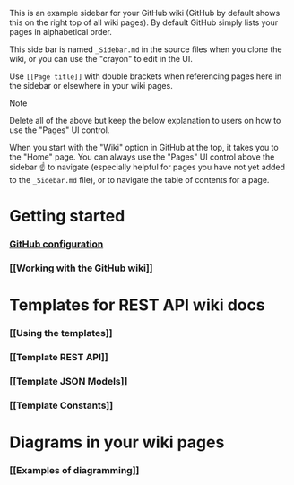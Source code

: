 This is an example sidebar for your GitHub wiki (GitHub by default shows this
on the right top of all wiki pages).
By default GitHub simply lists your pages in alphabetical order.

This side bar is named `_Sidebar.md` in the source files when you clone the
wiki, or you can use the "crayon" to edit in the UI.

Use `[[Page title]]` with double brackets when referencing pages here in the
sidebar or elsewhere in your wiki pages.

> [!NOTE]
> Delete all of the above but keep the below explanation to users on how to
> use the "Pages" UI control.

When you start with the "Wiki" option in GitHub at the top, it takes you to
the "Home" page.
You can always use the "Pages" UI control above the sidebar ☝ to navigate
(especially helpful for pages you have not yet added to the `_Sidebar.md`
file), or to navigate the table of contents for a page.

# Getting started

### [GitHub configuration](Home#getting-started)
### [[Working with the GitHub wiki]]

# Templates for REST API wiki docs

### [[Using the templates]]
### [[Template REST API]]
### [[Template JSON Models]]
### [[Template Constants]]

# Diagrams in your wiki pages

### [[Examples of diagramming]]
